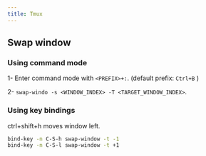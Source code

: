 ```yaml
---
title: Tmux
---
```


## Swap window

### Using command mode

1- Enter command mode with `<PREFIX>+:`. (default prefix: `Ctrl+B` )

2- `swap-windo -s <WINDOW_INDEX> -T <TARGET_WINDOW_INDEX>`.

### Using key bindings

ctrl+shift+h moves window left.

```bash
bind-key -n C-S-h swap-window -t -1
bind-key -n C-S-l swap-window -t +1
```

